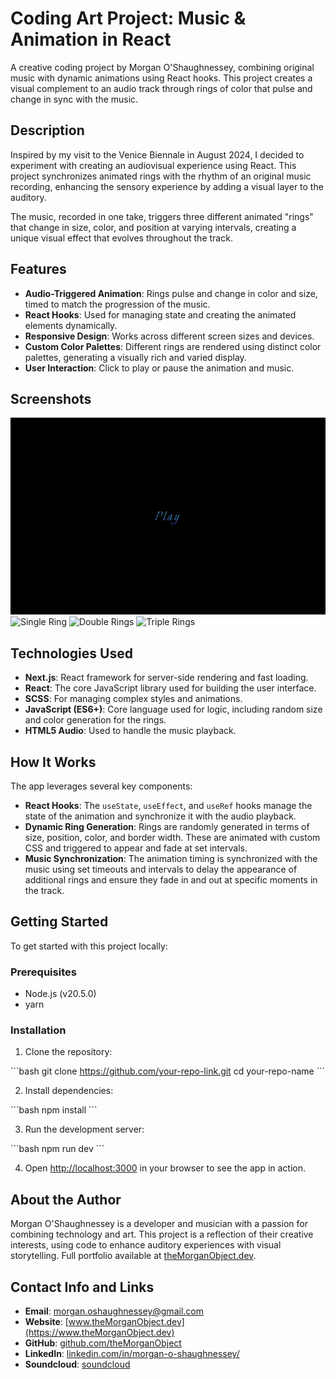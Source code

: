 # Coding Art Project: Music & Animation in React

A creative coding project by Morgan O'Shaughnessey, combining original music with dynamic animations using React hooks. This project creates a visual complement to an audio track through rings of color that pulse and change in sync with the music.

## Description

Inspired by my visit to the Venice Biennale in August 2024, I decided to experiment with creating an audiovisual experience using React. This project synchronizes animated rings with the rhythm of an original music recording, enhancing the sensory experience by adding a visual layer to the auditory.

The music, recorded in one take, triggers three different animated "rings" that change in size, color, and position at varying intervals, creating a unique visual effect that evolves throughout the track.

## Features

- **Audio-Triggered Animation**: Rings pulse and change in color and size, timed to match the progression of the music.
- **React Hooks**: Used for managing state and creating the animated elements dynamically.
- **Responsive Design**: Works across different screen sizes and devices.
- **Custom Color Palettes**: Different rings are rendered using distinct color palettes, generating a visually rich and varied display.
- **User Interaction**: Click to play or pause the animation and music.

## Screenshots

![Start Screen](./screenshots/start.png)
![Single Ring](./screenshots/single.gif)
![Double Rings](./screenshots/double.gif)
![Triple Rings](./screenshots/triple.gif)

## Technologies Used

- **Next.js**: React framework for server-side rendering and fast loading.
- **React**: The core JavaScript library used for building the user interface.
- **SCSS**: For managing complex styles and animations.
- **JavaScript (ES6+)**: Core language used for logic, including random size and color generation for the rings.
- **HTML5 Audio**: Used to handle the music playback.

## How It Works

The app leverages several key components:

- **React Hooks**: The `useState`, `useEffect`, and `useRef` hooks manage the state of the animation and synchronize it with the audio playback.
- **Dynamic Ring Generation**: Rings are randomly generated in terms of size, position, color, and border width. These are animated with custom CSS and triggered to appear and fade at set intervals.
- **Music Synchronization**: The animation timing is synchronized with the music using set timeouts and intervals to delay the appearance of additional rings and ensure they fade in and out at specific moments in the track.

## Getting Started

To get started with this project locally:

### Prerequisites

- Node.js (v20.5.0)
- yarn

### Installation

1. Clone the repository:

\`\`\`bash
git clone https://github.com/your-repo-link.git
cd your-repo-name
\`\`\`

2. Install dependencies:

\`\`\`bash
npm install
\`\`\`

3. Run the development server:

\`\`\`bash
npm run dev
\`\`\`

4. Open [http://localhost:3000](http://localhost:3000) in your browser to see the app in action.

## About the Author

Morgan O'Shaughnessey is a developer and musician with a passion for combining technology and art. This project is a reflection of their creative interests, using code to enhance auditory experiences with visual storytelling. Full portfolio available at [theMorganObject.dev](https://www.theMorganObject.dev).

## Contact Info and Links

- **Email**: [morgan.oshaughnessey@gmail.com](mailto:morgan.oshaughnessey@gmail.com)
- **Website**: [www.theMorganObject.dev](https://www.theMorganObject.dev)
- **GitHub**: [github.com/theMorganObject](https://github.com/theMorganObject)
- **LinkedIn**: [linkedin.com/in/morgan-o-shaughnessey/](https://www.linkedin.com/in/morgan-o-shaughnessey/)
- **Soundcloud**: [soundcloud](https://soundcloud.com/user-504922615)
